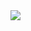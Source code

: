<img src="https://store-images.s-microsoft.com/image/apps.14783.14399867284918662.1ed3b2f0-79ad-4226-9bf5-81fd9dc40eae.37586b11-bfde-4aaa-a14d-c6663a2e7119">
